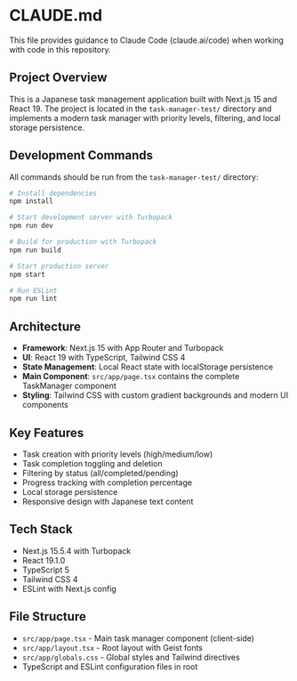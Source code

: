 # CLAUDE.md

This file provides guidance to Claude Code (claude.ai/code) when working with code in this repository.

## Project Overview

This is a Japanese task management application built with Next.js 15 and React 19. The project is located in the `task-manager-test/` directory and implements a modern task manager with priority levels, filtering, and local storage persistence.

## Development Commands

All commands should be run from the `task-manager-test/` directory:

```bash
# Install dependencies
npm install

# Start development server with Turbopack
npm run dev

# Build for production with Turbopack
npm run build

# Start production server
npm start

# Run ESLint
npm run lint
```

## Architecture

- **Framework**: Next.js 15 with App Router and Turbopack
- **UI**: React 19 with TypeScript, Tailwind CSS 4
- **State Management**: Local React state with localStorage persistence
- **Main Component**: `src/app/page.tsx` contains the complete TaskManager component
- **Styling**: Tailwind CSS with custom gradient backgrounds and modern UI components

## Key Features

- Task creation with priority levels (high/medium/low)
- Task completion toggling and deletion
- Filtering by status (all/completed/pending)
- Progress tracking with completion percentage
- Local storage persistence
- Responsive design with Japanese text content

## Tech Stack

- Next.js 15.5.4 with Turbopack
- React 19.1.0
- TypeScript 5
- Tailwind CSS 4
- ESLint with Next.js config

## File Structure

- `src/app/page.tsx` - Main task manager component (client-side)
- `src/app/layout.tsx` - Root layout with Geist fonts
- `src/app/globals.css` - Global styles and Tailwind directives
- TypeScript and ESLint configuration files in root